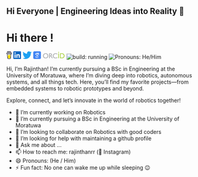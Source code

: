 ## Hi Everyone | Engineering Ideas into Reality 🚀

# Hi there <img src="https://media.giphy.com/media/hvRJCLFzcasrR4ia7z/giphy.gif" width="25" alt="">!
<p>
<a href="https://www.buymeacoffee.com/adam2392"><img height="20" src="./icons/coffee.svg" alt=""/></a>
<a href="https://www.linkedin.com/in/adam2392/"><img height="20" src="./icons/linkedin.svg" alt=""/></a>
<a href="https://twitter.com/adam2392"><img height="20" src="./icons/twitter.png" alt=""/></a>
<a href="https://scholar.google.com/citations?user=KxY17KcAAAAJ&hl=en"><img height="20" src="./icons/scholar.png" alt=""/></a>
<a href="https://orcid.org/0000-0001-8421-365X"><img height="20" src="./icons/orcid.png" alt=""/></a>
<img src="https://img.shields.io/badge/build-running-green" height="20" alt="build: running"/>
<img src="https://img.shields.io/badge/Pronouns-He%2FHim-blue" height="20" alt="Pronouns: He/Him"/> 
</p>

Hi, I’m Rajinthan! I’m currently pursuing a BSc in Engineering at the University of Moratuwa, where I’m diving deep into robotics, autonomous systems, and all things tech.
Here, you’ll find my favorite projects—from embedded systems to robotic prototypes and beyond.

Explore, connect, and let’s innovate in the world of robotics together!

- 🔭 I’m currently working on Robotics
- 🌱 I’m currently pursuing a BSc in Engineering at the University of Moratuwa
- 👯 I’m looking to collaborate on Robotics with good coders
- 🤔 I’m looking for help with maintaining a github profile
- 💬 Ask me about ...
- 📫 How to reach me: rajinthanrr (📸 Instagram)
- 😄 Pronouns: (He / Him)
- ⚡ Fun fact: No one can wake me up while sleeping 😉
